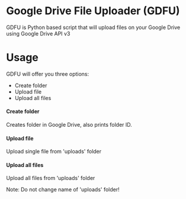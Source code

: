 # Google Drive File Uploader (GDFU)
GDFU is Python based script that will upload files on your Google Drive using Google Drive API v3

# Usage
GDFU will offer you three options:
- Create folder
- Upload file
- Upload all files

#### Create folder
Creates folder in Google Drive, also prints folder ID.
#### Upload file
Upload single file from 'uploads' folder
#### Upload all files
Upload all files from 'uploads' folder

Note: Do not change name of 'uploads' folder!
